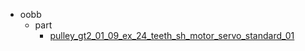 * oobb
  * part
    * [pulley_gt2_01_09_ex_24_teeth_sh_motor_servo_standard_01](oobb/part/pulley_gt2_01_09_ex_24_teeth_sh_motor_servo_standard_01)
